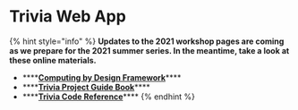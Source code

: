 # Trivia Web App

{% hint style="info" %}
**Updates to the 2021 workshop pages are coming as we prepare for the 2021 summer series. In the meantime, take a look at these online materials.**

* \*\*\*\*[**Computing by Design Framework**](https://docs.idew.org/the-cxd-framework/)\*\*\*\*
* \*\*\*\*[**Trivia Project Guide Book**](https://docs.idew.org/project-trivia-app/)\*\*\*\*
* \*\*\*\*[**Trivia Code Reference**](https://docs.idew.org/code-trivia-app/)\*\*\*\*
{% endhint %}

